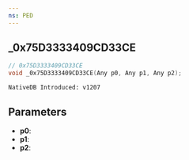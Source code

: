```yaml
---
ns: PED
---
```

## _0x75D3333409CD33CE

```c
// 0x75D3333409CD33CE
void _0x75D3333409CD33CE(Any p0, Any p1, Any p2);
```

```
NativeDB Introduced: v1207
```

## Parameters
* **p0**:
* **p1**:
* **p2**:
